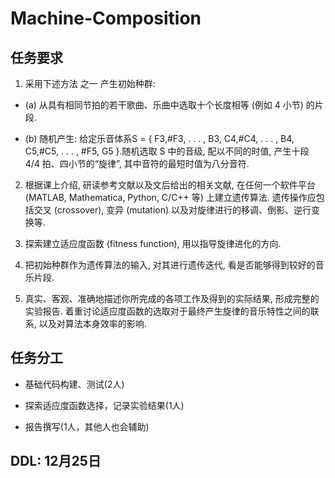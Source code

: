 # Machine-Composition

## 任务要求

1. 采用下述方法 之一 产生初始种群:

* (a) 从具有相同节拍的若干歌曲、乐曲中选取十个长度相等 (例如 4 小节) 的片段.

* (b) 随机产生: 给定乐音体系S = { F3,#F3, . . . , B3, C4,#C4, . . . , B4, C5,#C5, . . . , #F5, G5 }.随机选取 S 中的音级, 配以不同的时值, 产生十段 4/4 拍、四小节的“旋律”, 其中音符的最短时值为八分音符.

2. 根据课上介绍, 研读参考文献以及文后给出的相关文献, 在任何一个软件平台 (MATLAB, Mathematica, Python, C/C++ 等) 上建立遗传算法. 遗传操作应包括交叉 (crossover), 变异 (mutation) 以及对旋律进行的移调、倒影、逆行变换等.

3. 探索建立适应度函数 (fitness function), 用以指导旋律进化的方向.

4. 把初始种群作为遗传算法的输入, 对其进行遗传迭代, 看是否能够得到较好的音乐片段.

5. 真实、客观、准确地描述你所完成的各项工作及得到的实际结果, 形成完整的实验报告. 着重讨论适应度函数的选取对于最终产生旋律的音乐特性之间的联系, 以及对算法本身效率的影响.

## 任务分工

* 基础代码构建、测试(2人)

* 探索适应度函数选择，记录实验结果(1人)

* 报告撰写(1人，其他人也会辅助)

## DDL: 12月25日
